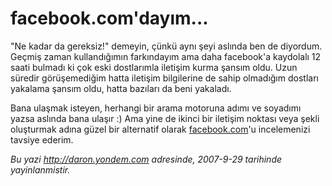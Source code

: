 # facebook.com'dayım...
"Ne kadar da gereksiz!" demeyin, çünkü aynı şeyi aslında ben de
diyordum. Geçmiş zaman kullandığımın farkındayım ama daha facebook'a
kaydolalı 12 saati bulmadı ki çok eski dostlarımla iletişim kurma şansım
oldu. Uzun süredir görüşemediğim hatta iletişim bilgilerine de sahip
olmadığım dostları yakalama şansım oldu, hatta bazıları da beni
yakaladı.

Bana ulaşmak isteyen, herhangi bir arama motoruna adımı ve soyadımı
yazsa aslında bana ulaşır :) Ama yine de ikinci bir iletişim noktası
veya şekli oluşturmak adına güzel bir alternatif olarak
[facebook.com](http://www.facebook.com)'u incelemenizi tavsiye ederim.



*Bu yazi http://daron.yondem.com adresinde, 2007-9-29 tarihinde yayinlanmistir.*
